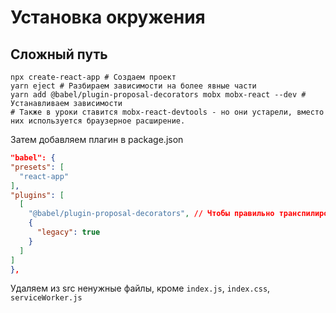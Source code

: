 # Установка окружения

## Сложный путь

```shell
npx create-react-app # Создаем проект
yarn eject # Разбираем зависимости на более явные части
yarn add @babel/plugin-proposal-decorators mobx mobx-react --dev # Устанавливаем зависимости
# Также в уроки ставится mobx-react-devtools - но они устарели, вместо них используется браузерное расширение. 
```

Затем добавляем плагин в package.json
```json
"babel": {
"presets": [
  "react-app"
],
"plugins": [
  [
    "@babel/plugin-proposal-decorators", // Чтобы правильно транспилировать декораторы
    {
      "legacy": true
    }
  ]
]
}, 
```

Удаляем из src ненужные файлы, кроме `index.js`, `index.css`, `serviceWorker.js`
